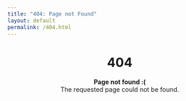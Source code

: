 ```yaml
---
title: "404: Page not Found"
layout: default
permalink: /404.html
---
```


<center>
  <h1>404</h1>

  <p>
    <strong>Page not found :(</strong><br>
    The requested page could not be found.
  </p>
</center>
